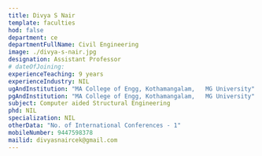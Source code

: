 ```yaml
---
title: Divya S Nair
template: faculties
hod: false
department: ce
departmentFullName: Civil Engineering
image: ./divya-s-nair.jpg
designation: Assistant Professor
# dateOfJoining: 
experienceTeaching: 9 years
experienceIndustry: NIL
ugAndInstitution: "MA College of Engg, Kothamangalam,   MG University"
pgAndInstitution: "MA College of Engg, Kothamangalam,   MG University"
subject: Computer aided Structural Engineering
phd: NIL
specialization: NIL
otherData: "No. of International Conferences - 1"
mobileNumber: 9447598378
mailid: divyasnaircek@gmail.com
---
```

